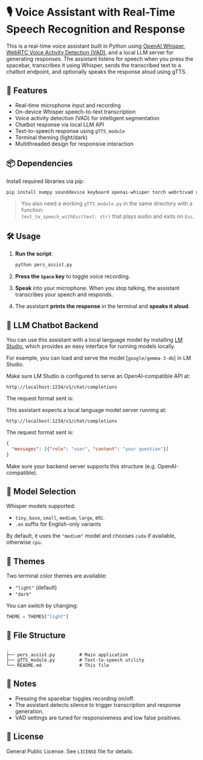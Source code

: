 
# 🎙️ Voice Assistant with Real-Time Speech Recognition and Response

This is a real-time voice assistant built in Python using [OpenAI Whisper](https://github.com/openai/whisper), [WebRTC Voice Activity Detection (VAD)](https://github.com/wiseman/py-webrtcvad), and a local LLM server for generating responses. The assistant listens for speech when you press the spacebar, transcribes it using Whisper, sends the transcribed text to a chatbot endpoint, and optionally speaks the response aloud using gTTS.

## 🚀 Features

- Real-time microphone input and recording
- On-device Whisper speech-to-text transcription
- Voice activity detection (VAD) for intelligent segmentation
- Chatbot response via local LLM API
- Text-to-speech response using `gTTS_module`
- Terminal theming (light/dark)
- Multithreaded design for responsive interaction

## 📦 Dependencies

Install required libraries via pip:

```bash
pip install numpy sounddevice keyboard openai-whisper torch webrtcvad requests colorama
```

> You also need a working `gTTS_module.py` in the same directory with a function:  
> `text_to_speech_withEsc(text: str)` that plays audio and exits on `Esc`.

## 🛠️ Usage

1. **Run the script**:
   ```bash
   python pers_assist.py
   ```

2. **Press the `Space` key** to toggle voice recording.

3. **Speak** into your microphone. When you stop talking, the assistant transcribes your speech and responds.

4. The assistant **prints the response** in the terminal and **speaks it aloud**.

## 📡 LLM Chatbot Backend

You can use this assistant with a local language model by installing [LM Studio](https://lmstudio.ai), which provides an easy interface for running models locally.

For example, you can load and serve the model [`google/gemma-3-4b`] in LM Studio.

Make sure LM Studio is configured to serve an OpenAI-compatible API at:

```
http://localhost:1234/v1/chat/completions
```

The request format sent is:

This assistant expects a local language model server running at:

```
http://localhost:1234/v1/chat/completions
```

The request format sent is:
```json
{
  "messages": [{"role": "user", "content": "your question"}]
}
```

Make sure your backend server supports this structure (e.g. OpenAI-compatible).

## 🧠 Model Selection

Whisper models supported:
- `tiny`, `base`, `small`, `medium`, `large`, etc.
- `.en` suffix for English-only variants

By default, it uses the `"medium"` model and chooses `cuda` if available, otherwise `cpu`.

## 🎨 Themes

Two terminal color themes are available:
- `"light"` (default)
- `"dark"`

You can switch by changing:
```python
THEME = THEMES["light"]
```

## 🧩 File Structure

```
.
├── pers_assist.py         # Main application
├── gTTS_module.py         # Text-to-speech utility
└── README.md              # This file
```

## 📝 Notes

- Pressing the spacebar toggles recording on/off.
- The assistant detects silence to trigger transcription and response generation.
- VAD settings are tuned for responsiveness and low false positives.

## 📄 License

General Public License. See `LICENSE` file for details.



